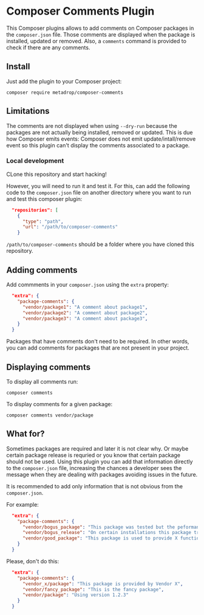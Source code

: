 # Composer Comments Plugin

This Composer plugins allows to add comments on Composer packages in the `composer.json` file. Those comments are displayed when the package is installed, updated or removed. Also, a `comments` command is provided to check if there are any comments.

## Install

Just add the plugin to your Composer project:

```
composer require metadrop/composer-comments
```

## Limitations

The comments are not displayed when using `--dry-run` because the packages are not actually being installed, removed or updated. This is due how Composer emits events: Composer does not emit update/intall/remove event so this plugin can't display the comments associated to a package.

### Local development

CLone this repository and start hacking!

However, you will need to run it and test it. For this, can add the following code to the `composer.json` file on another directory where you want to run and test this composer plugin:

```json
  "repositories": [
    {
      "type": "path",
      "url": "/path/to/composer-comments"
    }
```

`/path/to/composer-comments` should be a folder where you have cloned this repository.

## Adding comments

Add commments in your `composer.json` using the `extra` property:

```json
  "extra": {
    "package-comments": {
      "vendor/package1": "A comment about package1",
      "vendor/package2": "A comment about package2",
      "vendor/package3": "A comment about package3",
    }
  }
```

Packages that have comments don't need to be required. In other words, you can add comments for packages that are not present in your project.

## Displaying comments

To display all comments run:

```
composer comments
```

To display comments for a given package:

```
composer comments vendor/package
```


## What for?

Sometimes packages are required and later it is not clear why. Or maybe certain package release is requried or you know that certain package should not be used. Using this plugin you can add that information directly to the `composer.json` file, increasing the chances a developer sees the message when they are dealing with packages avoiding issues in the future.

It is recommended to add only information that is not obvious from the `composer.json`.

For example:

```json
  "extra": {
    "package-comments": {
      "vendor/bogus_package": "This package was tested but the peformance was not good enough and was discarded",
      "vendor/bogus_release": "On certain installations this package triggered a mysterious error. We decided to stick to releaase 1.2.3 because the bug as not present there until we found the root cause.",
      "vendor/good_package": "This package is used to provide X functionality"
    }
  }
```

Please, don't do this:

```json
  "extra": {
    "package-comments": {
      "vendor_x/package": "This package is provided by Vendor X",
      "vendor/fancy_package": "This is the fancy package",
      "vendor/package": "Using version 1.2.3"
    }
  }
```

